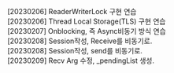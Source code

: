 
[20230206] ReaderWriterLock 구현 연습  
[20230206] Thread Local Storage(TLS) 구현 연습  
[20230207] Onblocking, 즉 Async비동기 방식 연습  
[20230208] Session작성, Receive를 비동기로.  
[20230208] Session작성, send를 비동기로.  
[20230209] Recv Arg 수정, _pendingList 생성.  